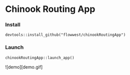 # Chinook Routing App

### Install 

```{r}
devtools::install_github("flowwest/chinookRoutingApp")
```

### Launch 

```{r}
chinookRoutingApp::launch_app()
```


![demo][demo.gif]
